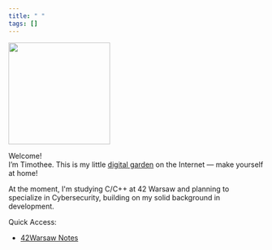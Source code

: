 ```yaml
---
title: " "
tags: []
---
```


<img src="/attachments/pinterest/mewcoffee.png" width="200px"/>

Welcome! <br/>
I’m Timothee. This is my little [digital garden](https://jzhao.xyz/posts/networked-thought) on the Internet — make yourself at home!

At the moment, I'm studying C/C++ at 42 Warsaw and planning to specialize in Cybersecurity, building on my solid background in development.

Quick Access:
- [42Warsaw Notes](/42Warsaw/)

